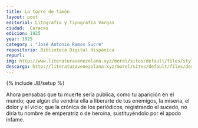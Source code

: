 ```yaml
---
title: La torre de timón
layout: post
editorial: Litografía y Tipografía Vargas
ciudad:  Caracas
edicion: 1925
year: 1925
category : "José Antonio Ramos Sucre"
repositorio: Biblioteca Digital Hispánica
repurl: 
img: http://www.literaturavenezolana.xyz/morel/sites/default/files/styles/portada_monocroma/public/2018-08/jose_antonio_ramos_sucre_la_torre_de_timon_literatura_venezolana.jpg?itok=bunEHQ8T
descarga: http://literaturavenezolana.xyz/morel/sites/default/files/descargas/jose_antonio_ramos_sucre_la_torre_de_timon_literatura_venezolana.pdf
---
```

{% include JB/setup %}

Ahora pensabas que tu muerte sería pública, como tu aparición en el mundo; que algún día vendría ella a liberarte de tus enemigos, la miseria, el dolor y el vicio; que la crónica de los periódicos, registrando el sucedo, no diría tu nombre de emperatriz o de heroína, sustituyéndolo por el apodo infame.
